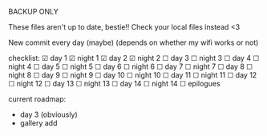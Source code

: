 BACKUP ONLY

These files aren't up to date, bestie!! Check your local files instead <3

New commit every day (maybe) (depends on whether my wifi works or not)

checklist:
☑ day 1
☑ night 1
☑ day 2
☑ night 2
☐ day 3
☐ night 3
☐ day 4
☐ night 4
☐ day 5
☐ night 5
☐ day 6
☐ night 6
☐ day 7
☐ night 7
☐ day 8
☐ night 8
☐ day 9
☐ night 9
☐ day 10
☐ night 10
☐ day 11
☐ night 11
☐ day 12
☐ night 12
☐ day 13
☐ night 13
☐ day 14
☐ night 14
☐ epilogues


current roadmap:
- day 3 (obviously)
- gallery add